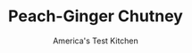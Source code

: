 ---
layout: ../../layouts/MarkdownPostLayout.astro
title: Peach-Ginger Chutney
author: America's Test Kitchen
pubDate: 2023-03-15
description: "Do you own a microwave and a knife? Then you can make these chutneys, with all their complex flavors, in just 10 minutes."
image_url: https://res.cloudinary.com/hksqkdlah/image/upload/ar_1:1,c_fill,dpr_2.0,f_auto,fl_lossy.progressive.strip_profile,g_faces:auto,q_auto:low,w_344/10258_sfs-peachchutney-2
tags: ["Side Dishes","Fruit","Quick","Condiments"]
calories: 
protein: 
carbohydrates: 
fats: 
fiber: 
ingredients: ["1 tablespoon, vegetable oil","1 , shallot, minced","2 , garlic cloves, minced","2 teaspoons, grated fresh ginger","1/4 teaspoon, salt","1/8 teaspoon, red pepper flakes","3 cups thawed frozen, peaches cut into 1/2-inch pieces","1/4 cup, packed light brown sugar","3 tablespoons, apple cider vinegar","1/4 cup chopped, crystallized ginger","1 tablespoon, chopped fresh mint"]
serves: 
time: "30 minutes, plus 20 minutes cooling"
instructions: ["Combine oil, shallot, garlic, fresh ginger, salt, and pepper flakes in medium bowl. Microwave, uncovered, until shallot has softened, about 1 minute.","Stir peaches, sugar, and vinegar into shallot mixture. Microwave until peaches have softened and liquid is thick and syrupy, about 8 minutes, stirring once halfway through cooking. Stir in crystallized ginger, cool to room temperature, and then refrigerate until chilled. Stir in mint and serve."]
nutrition: undefined
notes: "Don’t worry if the mixture seems loose after cooking. It will thicken as it cools."
---